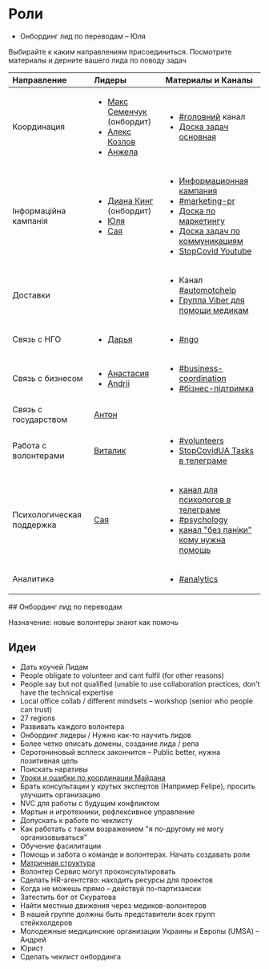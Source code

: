 # Роли

* Онбординг лид по переводам – Юля

Выбирайте к каким направлениям присоединиться. Посмотрите материалы и дерните вашего лида по поводу задач

<table>
  <thead>
    <tr>
      <th style="text-align:left">&#x41D;&#x430;&#x43F;&#x440;&#x430;&#x432;&#x43B;&#x435;&#x43D;&#x438;&#x435;</th>
      <th
      style="text-align:left">&#x41B;&#x438;&#x434;&#x435;&#x440;&#x44B;</th>
        <th style="text-align:left">&#x41C;&#x430;&#x442;&#x435;&#x440;&#x438;&#x430;&#x43B;&#x44B; &#x438;
          &#x41A;&#x430;&#x43D;&#x430;&#x43B;&#x44B;</th>
    </tr>
  </thead>
  <tbody>
    <tr>
      <td style="text-align:left">&#x41A;&#x43E;&#x43E;&#x440;&#x434;&#x438;&#x43D;&#x430;&#x446;&#x438;&#x44F;</td>
      <td
      style="text-align:left">
        <ul>
          <li><a href="https://t.me/maxsemenchuk">&#x41C;&#x430;&#x43A;&#x441; &#x421;&#x435;&#x43C;&#x435;&#x43D;&#x447;&#x443;&#x43A;</a> (&#x43E;&#x43D;&#x431;&#x43E;&#x440;&#x434;&#x438;&#x442;)</li>
          <li><a href="https://t.me/kozlovone">&#x410;&#x43B;&#x435;&#x43A;&#x441; &#x41A;&#x43E;&#x437;&#x43B;&#x43E;&#x432;</a>
          </li>
          <li><a href="https://t.me/angie_bay">&#x410;&#x43D;&#x436;&#x435;&#x43B;&#x430;</a>
          </li>
        </ul>
        </td>
        <td style="text-align:left">
          <ul>
            <li><a href="https://discord.gg/MxT4axM">#&#x433;&#x43E;&#x43B;&#x43E;&#x432;&#x43D;&#x438;&#x439;</a> &#x43A;&#x430;&#x43D;&#x430;&#x43B;</li>
            <li><a href="https://trello.com/b/IkonsFAY/main-board">&#x414;&#x43E;&#x441;&#x43A;&#x430; &#x437;&#x430;&#x434;&#x430;&#x447; &#x43E;&#x441;&#x43D;&#x43E;&#x432;&#x43D;&#x430;&#x44F;</a>
            </li>
          </ul>
        </td>
    </tr>
    <tr>
      <td style="text-align:left">&#x406;&#x43D;&#x444;&#x43E;&#x440;&#x43C;&#x430;&#x446;&#x456;&#x439;&#x43D;&#x430;
        &#x43A;&#x430;&#x43C;&#x43F;&#x430;&#x43D;&#x456;&#x44F;</td>
      <td style="text-align:left">
        <ul>
          <li><a href="https://t.me/dianatheking">&#x414;&#x438;&#x430;&#x43D;&#x430; &#x41A;&#x438;&#x43D;&#x433;</a> (&#x43E;&#x43D;&#x431;&#x43E;&#x440;&#x434;&#x438;&#x442;)</li>
          <li><a href="https://t.me/juliabenyukh">&#x42E;&#x43B;&#x44F;</a>
          </li>
          <li><a href="https://t.me/SayaSemenchuk">&#x421;&#x430;&#x44F;</a>
          </li>
        </ul>
      </td>
      <td style="text-align:left">
        <ul>
          <li><a href="../proekti/informacionnaya-kampaniya/">&#x418;&#x43D;&#x444;&#x43E;&#x440;&#x43C;&#x430;&#x446;&#x438;&#x43E;&#x43D;&#x43D;&#x430;&#x44F; &#x43A;&#x430;&#x43C;&#x43F;&#x430;&#x43D;&#x438;&#x44F;</a>
          </li>
          <li><a href="https://discord.gg/5t6zMtv">#marketing-pr</a>
          </li>
          <li><a href="https://trello.com/b/6DCyBJA1/marketing-pr">&#x414;&#x43E;&#x441;&#x43A;&#x430; &#x43F;&#x43E; &#x43C;&#x430;&#x440;&#x43A;&#x435;&#x442;&#x438;&#x43D;&#x433;&#x443;</a>
          </li>
          <li><a href="https://trello.com/b/xjcCv4vB/%D0%BA%D0%BE%D0%BC%D0%BC%D1%83%D0%BD%D0%B8%D0%BA%D0%B0%D1%86%D0%B8%D0%B8">&#x414;&#x43E;&#x441;&#x43A;&#x430; &#x437;&#x430;&#x434;&#x430;&#x447; &#x43F;&#x43E; &#x43A;&#x43E;&#x43C;&#x43C;&#x443;&#x43D;&#x438;&#x43A;&#x430;&#x446;&#x438;&#x44F;&#x43C;</a>
          </li>
          <li><a href="https://t.me/StopCovidYouTube">StopCovid Youtube</a>
          </li>
        </ul>
      </td>
    </tr>
    <tr>
      <td style="text-align:left">&#x414;&#x43E;&#x441;&#x442;&#x430;&#x432;&#x43A;&#x438;</td>
      <td style="text-align:left"></td>
      <td style="text-align:left">
        <ul>
          <li>&#x41A;&#x430;&#x43D;&#x430;&#x43B; <a href="https://discord.gg/Ua4nnXZ">#automotohelp</a>
          </li>
          <li><a href="https://invite.viber.com/?g2=AQBHheXMx8WdIUs7enKGTuTImM%2BfvzM1OqLOmk6z3P%2FZIJgZ0nCx55Ef70tDNmR1">&#x413;&#x440;&#x443;&#x43F;&#x43F;&#x430; Viber &#x434;&#x43B;&#x44F; &#x43F;&#x43E;&#x43C;&#x43E;&#x449;&#x438; &#x43C;&#x435;&#x434;&#x438;&#x43A;&#x430;&#x43C;</a>
          </li>
        </ul>
      </td>
    </tr>
    <tr>
      <td style="text-align:left">&#x421;&#x432;&#x44F;&#x437;&#x44C; &#x441; &#x41D;&#x413;&#x41E;</td>
      <td
      style="text-align:left">
        <ul>
          <li><a href="https://t.me/Greenochre">&#x414;&#x430;&#x440;&#x44C;&#x44F;</a>
          </li>
        </ul>
        </td>
        <td style="text-align:left">
          <ul>
            <li><a href="https://discord.gg/CnrNBFy">#ngo</a>
            </li>
          </ul>
        </td>
    </tr>
    <tr>
      <td style="text-align:left">&#x421;&#x432;&#x44F;&#x437;&#x44C; &#x441; &#x431;&#x438;&#x437;&#x43D;&#x435;&#x441;&#x43E;&#x43C;</td>
      <td
      style="text-align:left">
        <ul>
          <li><a href="https://t.me/slavianskaia">&#x410;&#x43D;&#x430;&#x441;&#x442;&#x430;&#x441;&#x438;&#x44F;</a>
          </li>
          <li><a href="https://discord.gg/BMq6F3">Andrii</a>
          </li>
        </ul>
        </td>
        <td style="text-align:left">
          <ul>
            <li><a href="https://discord.gg/dAxktjE">#business-coordination</a>
            </li>
            <li><a href="https://discord.gg/dPWBQeN">#&#x431;&#x456;&#x437;&#x43D;&#x435;&#x441;-&#x43F;&#x456;&#x434;&#x442;&#x440;&#x438;&#x43C;&#x43A;&#x430;</a>
            </li>
          </ul>
        </td>
    </tr>
    <tr>
      <td style="text-align:left">&#x421;&#x432;&#x44F;&#x437;&#x44C; &#x441; &#x433;&#x43E;&#x441;&#x443;&#x434;&#x430;&#x440;&#x441;&#x442;&#x432;&#x43E;&#x43C;</td>
      <td
      style="text-align:left"><a href="https://t.me/antonperov">&#x410;&#x43D;&#x442;&#x43E;&#x43D;</a>
        </td>
        <td style="text-align:left"></td>
    </tr>
    <tr>
      <td style="text-align:left">&#x420;&#x430;&#x431;&#x43E;&#x442;&#x430; &#x441; &#x432;&#x43E;&#x43B;&#x43E;&#x43D;&#x442;&#x435;&#x440;&#x430;&#x43C;&#x438;</td>
      <td
      style="text-align:left"><a href="https://t.me/VGataulin">&#x412;&#x438;&#x442;&#x430;&#x43B;&#x438;&#x43A;</a>
        </td>
        <td style="text-align:left">
          <ul>
            <li><a href="https://discord.gg/DX883hY">#volunteers</a>
            </li>
            <li><a href="https://t.me/scutasks">StopCovidUA Tasks &#x432; &#x442;&#x435;&#x43B;&#x435;&#x433;&#x440;&#x430;&#x43C;&#x435;</a>
            </li>
          </ul>
        </td>
    </tr>
    <tr>
      <td style="text-align:left">&#x41F;&#x441;&#x438;&#x445;&#x43E;&#x43B;&#x43E;&#x433;&#x438;&#x447;&#x435;&#x441;&#x43A;&#x430;&#x44F;
        &#x43F;&#x43E;&#x434;&#x434;&#x435;&#x440;&#x436;&#x43A;&#x430;</td>
      <td
      style="text-align:left"><a href="https://t.me/SayaSemenchuk">&#x421;&#x430;&#x44F;</a>
        </td>
        <td style="text-align:left">
          <ul>
            <li><a href="https://t.me/keepcalmanddontpanic">&#x43A;&#x430;&#x43D;&#x430;&#x43B; &#x434;&#x43B;&#x44F; &#x43F;&#x441;&#x438;&#x445;&#x43E;&#x43B;&#x43E;&#x433;&#x43E;&#x432; &#x432; &#x442;&#x435;&#x43B;&#x435;&#x433;&#x440;&#x430;&#x43C;&#x435;</a>
            </li>
            <li><a href="https://discord.gg/gm2eXRw">#psychology</a>
            </li>
            <li><a href="https://t.me/bezpaniky">&#x43A;&#x430;&#x43D;&#x430;&#x43B; &quot;&#x431;&#x435;&#x437; &#x43F;&#x430;&#x43D;&#x456;&#x43A;&#x438;&quot; &#x43A;&#x43E;&#x43C;&#x443; &#x43D;&#x443;&#x436;&#x43D;&#x430; &#x43F;&#x43E;&#x43C;&#x43E;&#x449;&#x44C;</a>
            </li>
          </ul>
        </td>
    </tr>
    <tr>
      <td style="text-align:left">&#x410;&#x43D;&#x430;&#x43B;&#x438;&#x442;&#x438;&#x43A;&#x430;</td>
      <td
      style="text-align:left"></td>
        <td style="text-align:left">
          <ul>
            <li><a href="https://discord.gg/adksBXd">#analytics</a>
            </li>
          </ul>
        </td>
    </tr>
  </tbody>
</table>## Онбординг лид по переводам

Назначение: новые волонтеры знают как помочь

## Идеи

* Дать коучей Лидам
* People obligate to volunteer and cant fulfil \(for other reasons\)
* People say but not qualified \(unable to use collaboration practices, don't have the technical expertise
* Local office collab / different mindsets – workshop \(senior who people can trust\)
* 27 regions
* Развивать каждого волонтера
* Онбординг лидеры / Нужно как-то научить лидов
* Более четко описать домены, создание лида / репа
* Серотониновый всплеск закончится – Public better, нужна позитивная цель
* Поискать наративы
* [Уроки и ошибки по координации Майдана](https://rizzoma.com/topic/58b6486fca851222c97f5f30868d7408/0_b_6b0p_4s1t4/)
* Брать консультации у крутых экспертов \(Например Felipe\), просить улучшить организацию
* NVC для работы с будущим конфликтом
* Мартын и игротехники, рефлексивное управление
* Допускать к работе по чеклисту
* Как работать с таким возражением "я по-другому не могу организовываться"
* Обучение фасилитации
* Помощь и забота о команде и волонтерах. Начать создавать роли
* [Матричная структура](https://app.mural.co/t/seductive4559/m/seductive4559/1584954575906/bca4c9353968eebe74ac432bd90a35cd143acecf)
* Волонтер Сервис могут проконсультировать
* Сделать HR-агентство: находить ресурсы для проектов
* Когда не можешь прямо – действуй по-партизански
* Затестить бот от Скуратова
* Найти местные движения через медиков-волонтеров
* В нашей группе должны быть представители всех групп стейкхолдеров
* Молодежные медицинские организации Украины и Европы \(UMSA\) – Андрей
* Юрист
* Сделать чеклист онбординга


